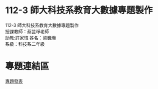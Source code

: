 # 112-3 師大科技系教育大數據專題製作
112-3 師大科技系教育大數據專題製作  
授課教師：蔡芸琤老師  
助教:許家瑋
姓名：梁巍瀚  
系級：科技系二年級  
# 專題連結區 
[專題發表](https://www.youtube.com/watch?v=eci8HjQMh_I)<br/>


